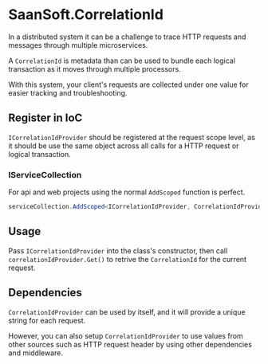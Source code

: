 # SaanSoft.CorrelationId

In a distributed system it can be a challenge to trace HTTP requests and messages through multiple microservices.

A `CorrelationId` is metadata than can be used to bundle each logical transaction as it moves through multiple processors.

With this system, your client's requests are collected under one value for easier tracking and troubleshooting.

## Register in IoC

`ICorrelationIdProvider` should be registered at the request scope level, as it should be use the same 
object across all calls for a HTTP request or logical transaction.

### IServiceCollection

For api and web projects using the normal `AddScoped` function is perfect.

```csharp
serviceCollection.AddScoped<ICorrelationIdProvider, CorrelationIdProvider>();
```

<!-- For services and background workers - todo.... -->

## Usage

Pass `ICorrelationIdProvider` into the class's constructor, then call `correlationIdProvider.Get()` 
to retrive the `CorrelationId` for the current request.

## Dependencies

`CorrelationIdProvider` can be used by itself, and it will provide a unique string for each request.

However, you can also setup `CorrelationIdProvider` to use values from other sources such as HTTP request header by using other dependencies and middleware.

